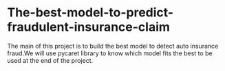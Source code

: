 # The-best-model-to-predict-fraudulent-insurance-claim
The main of this project is to build the best model to detect auto insurance fraud.We will use pycaret library to know which model fits the best to be used at the end of the project.
